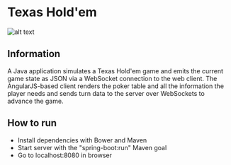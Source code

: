 # Texas Hold'em

![alt text](https://github.com/brampel/Poker/blob/dev/pokerscreencap.PNG "Poker game")

## Information
A Java application simulates a Texas Hold'em game and emits the current game state as JSON via a WebSocket connection to the web client.
The AngularJS-based client renders the poker table and all the information the player needs and sends turn data to the server over WebSockets to advance the game.

## How to run
* Install dependencies with Bower and Maven
* Start server with the "spring-boot:run" Maven goal
* Go to localhost:8080 in browser
